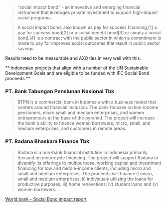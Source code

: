 > “social impact bond” - an innovative and emerging financial instrument that leverages private investment to support high-impact social programs.

> A social impact bond, also known as pay for success financing,[1] a pay for success bond[2] or a social benefit bond[3] or simply a social bond,[4] is a contract with the public sector in which a commitment is made to pay for improved social outcomes that result in public sector savings

Results need to be measurable and AXO ties in very well with this.

** Indonesian projects that  align with a number of the UN Sustainable Development Goals  and are eligible to be funded with IFC Social Bond proceeds.**
### PT. Bank Tabungan Pensiunan Nasional Tbk 
> BTPN is a commercial bank in Indonesia with a business model that centers around financial
inclusion. The bank focuses on low-income pensioners, micro small and medium enterprises, and
women entrepreneurs at the base of the pyramid. The project will increase the bank's ability to
finance women borrowers, micro, small, and medium enterprises, and customers in remote areas.

### PT. Radana Bhaskara Finance Tbk
> Radana is a non-bank financial institution in Indonesia primarily focused on motorcycle financing.
The project will support Radana to diversify its offerings to multipurpose, working capital and
investment financing for low and middle-income clients, including micro and small and medium
enterprises. The proceeds will finance i) micro, small and medium enterprises; ii) individuals
utilizing the loans for productive purposes; iii) home renovations; iv) student loans and (v) women
borrowers.

[World bank - Social Bond impact report](https://www.ifc.org/wps/wcm/connect/c537d69c-38ea-4404-a620-8f4a2e560411/2018_03_06_5+PM_ET_IFC_SocialBondReport.pdf?MOD=AJPERES)
